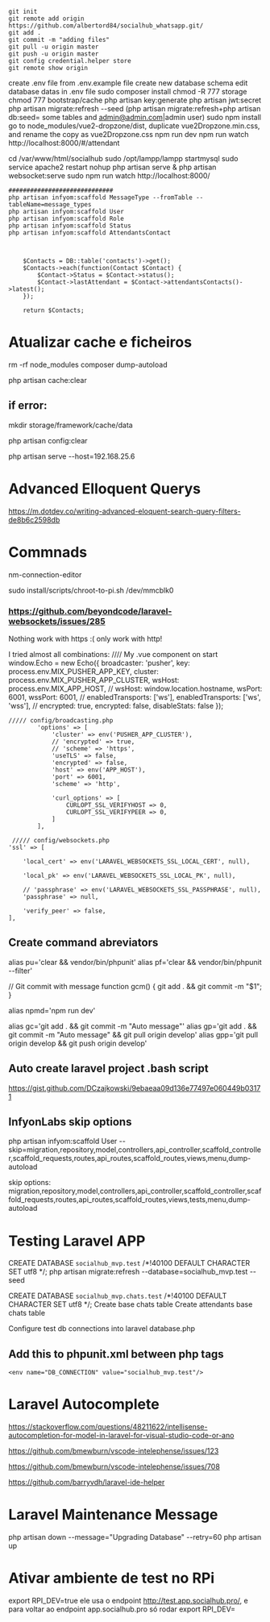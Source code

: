 	git init
	git remote add origin https://github.com/albertord84/socialhub_whatsapp.git/
	git add .
	git commit -m "adding files"
	git pull -u origin master
	git push -u origin master
	git config credential.helper store
	git remote show origin

create .env file from .env.example file
	create new database schema
	edit database datas in .env file
	sudo composer install
	chmod -R 777 storage
	chmod 777 bootstrap/cache
	php artisan key:generate
	php artisan jwt:secret
	php artisan migrate:refresh --seed (php artisan migrate:refresh+php artisan db:seed= some tables and admin@admin.com|admin user)
	sudo npm install
	go to node_modules/vue2-dropzone/dist, duplicate vue2Dropzone.min.css, and rename the copy as vue2Dropzone.css
	npm run dev
	npm run watch
	http://localhost:8000/#/attendant

cd /var/www/html/socialhub
	sudo /opt/lampp/lampp startmysql
	sudo service apache2 restart
	nohup php artisan serve &
	php artisan websocket:serve 
	sudo npm run watch
	http://localhost:8000/


	#############################
	php artisan infyom:scaffold MessageType --fromTable --tableName=message_types
	php artisan infyom:scaffold User
	php artisan infyom:scaffold Role
	php artisan infyom:scaffold Status
	php artisan infyom:scaffold AttendantsContact



        $Contacts = DB::table('contacts')->get();
        $Contacts->each(function(Contact $Contact) {
            $Contact->Status = $Contact->status();
            $Contact->lastAttendant = $Contact->attendantsContacts()->latest();
        });

        return $Contacts;


# Atualizar cache e ficheiros
rm -rf node_modules
composer dump-autoload 

php artisan cache:clear
## if error:
mkdir storage/framework/cache/data

php artisan config:clear

php artisan serve --host=192.168.25.6


# Advanced Elloquent Querys
https://m.dotdev.co/writing-advanced-eloquent-search-query-filters-de8b6c2598db


# Commnads
nm-connection-editor

sudo install/scripts/chroot-to-pi.sh /dev/mmcblk0


### https://github.com/beyondcode/laravel-websockets/issues/285
Nothing work with https :(  only work with http!

I tried almost all combinations:
     ////  My .vue component on start
            window.Echo = new Echo({
                broadcaster: 'pusher',
                key: process.env.MIX_PUSHER_APP_KEY,
                cluster: process.env.MIX_PUSHER_APP_CLUSTER,
                wsHost: process.env.MIX_APP_HOST,
                // wsHost: window.location.hostname,
                wsPort: 6001,
                wssPort: 6001,
                // enabledTransports: ['ws'],
                enabledTransports: ['ws', 'wss'],
                // encrypted: true,
                encrypted: false,
                disableStats: false
            });

    ///// config/broadcasting.php
            'options' => [
                'cluster' => env('PUSHER_APP_CLUSTER'),
                // 'encrypted' => true,
                // 'scheme' => 'https',       
                'useTLS' => false,
                'encrypted' => false,
                'host' => env('APP_HOST'),
                'port' => 6001,
                'scheme' => 'http',       

                'curl_options' => [
                    CURLOPT_SSL_VERIFYHOST => 0,
                    CURLOPT_SSL_VERIFYPEER => 0,
                ]         
            ],

     ///// config/websockets.php
    'ssl' => [

        'local_cert' => env('LARAVEL_WEBSOCKETS_SSL_LOCAL_CERT', null),

        'local_pk' => env('LARAVEL_WEBSOCKETS_SSL_LOCAL_PK', null),

        // 'passphrase' => env('LARAVEL_WEBSOCKETS_SSL_PASSPHRASE', null),
        'passphrase' => null,

        'verify_peer' => false,
    ],


## Create command abreviators
alias pu='clear && vendor/bin/phpunit'
alias pf='clear && vendor/bin/phpunit --filter'

// Git commit with message
function gcm() { git add . && git commit -m "$1"; }

alias npmd='npm run dev'

alias gc='git add . && git commit -m "Auto message"'
alias gp='git add . && git commit -m "Auto message" && git pull origin develop'
alias gpp='git pull origin develop && git push origin develop'

## Auto create laravel project .bash script
https://gist.github.com/DCzajkowski/9ebaeaa09d136e77497e060449b03171


## InfyonLabs skip options
php artisan infyom:scaffold User --skip=migration,repository,model,controllers,api_controller,scaffold_controller,scaffold_requests,routes,api_routes,scaffold_routes,views,menu,dump-autoload

skip options:
migration,repository,model,controllers,api_controller,scaffold_controller,scaffold_requests,routes,api_routes,scaffold_routes,views,tests,menu,dump-autoload


# Testing Laravel APP
CREATE DATABASE `socialhub_mvp.test` /*!40100 DEFAULT CHARACTER SET utf8 */;
php artisan migrate:refresh --database=socialhub_mvp.test --seed

CREATE DATABASE `socialhub_mvp.chats.test` /*!40100 DEFAULT CHARACTER SET utf8 */;
Create base chats table
Create attendants base chats table

Configure test db connections into laravel database.php


## Add this to phpunit.xml between php tags
    <env name="DB_CONNECTION" value="socialhub_mvp.test"/>


# Laravel Autocomplete
https://stackoverflow.com/questions/48211622/intellisense-autocompletion-for-model-in-laravel-for-visual-studio-code-or-ano

https://github.com/bmewburn/vscode-intelephense/issues/123

https://github.com/bmewburn/vscode-intelephense/issues/708

https://github.com/barryvdh/laravel-ide-helper


# Laravel Maintenance Message
php artisan down --message="Upgrading Database" --retry=60
php artisan up


#  Ativar ambiente de test no RPi
export RPI_DEV=true ele usa o endpoint http://test.app.socialhub.pro/, e para voltar ao endpoint app.socialhub.pro só rodar export RPI_DEV=